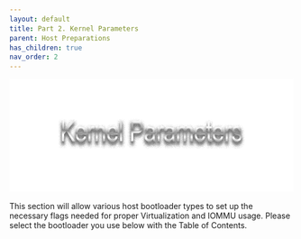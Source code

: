 ```yaml
---
layout: default
title: Part 2. Kernel Parameters
parent: Host Preparations
has_children: true
nav_order: 2
---
```


<p align="center">
  <img width="650" height="200" src="../../../assets/HeaderKernelParams.png">
</p>

This section will allow various host bootloader types to set up the necessary flags needed for proper Virtualization and IOMMU usage. Please select the bootloader you use below with the Table of Contents.
